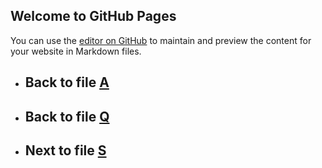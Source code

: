 ## Welcome to GitHub Pages

You can use the [editor on GitHub](https://github.com/samuelbetio/alphabet.file/edit/master/A/B/C/D/E/F/G/H/I/J/K/L/M/N/O/P/Q/R/README.md) to maintain and preview the content for your website in Markdown files.

- ## **Back** to file [A](../../../../../../../../../../../../../../../../../../README.md)

- ## **Back** to file [Q](../)
- ## **Next** to file [S](S/)






